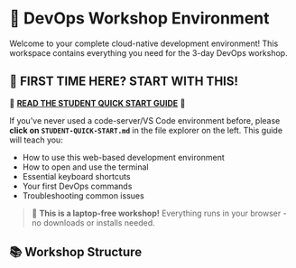 # 🚀 DevOps Workshop Environment

Welcome to your complete cloud-native development environment! This workspace contains everything you need for the 3-day DevOps workshop.

## 👋 **FIRST TIME HERE? START WITH THIS!**

📖 **[READ THE STUDENT QUICK START GUIDE](./STUDENT-QUICK-START.md)** 📖

If you've never used a code-server/VS Code environment before, please **click on `STUDENT-QUICK-START.md`** in the file explorer on the left. This guide will teach you:
- How to use this web-based development environment
- How to open and use the terminal
- Essential keyboard shortcuts
- Your first DevOps commands
- Troubleshooting common issues

> 🎯 **This is a laptop-free workshop!** Everything runs in your browser - no downloads or installs needed.

## 📚 Workshop Structure

### 